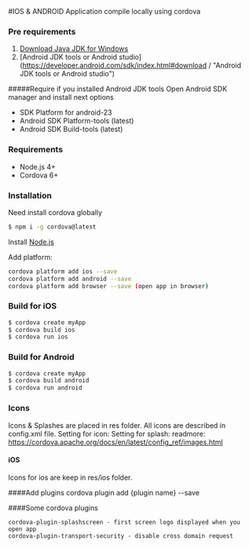 #IOS & ANDROID Application compile locally using cordova

### Pre requirements

1. [Download Java JDK for Windows](https://www.oracle.com/technetwork/java/javase/downloads/jdk8-downloads-2133151.html  "Download Java JDK")
2. [Android JDK tools or Android studio](https://developer.android.com/sdk/index.html#download / "Android JDK tools or Android studio")

#####Require if you installed Android JDK tools
Open Android SDK manager and install next options
- SDK Platform for android-23
- Android SDK Platform-tools (latest)
- Android SDK Build-tools (latest)


### Requirements
  - Node.js 4+
  - Cordova 6+

### Installation
Need install cordova globally
```sh
$ npm i -g cordova@latest
```
Install [Node.js](https://nodejs.org/en/download/stable/)

Add platform:
```sh
cordova platform add ios --save
cordova platform add android --save
cordova platform add browser --save (open app in browser)
```

### Build for iOS

```sh
$ cordova create myApp
$ cordova build ios
$ cordova run ios
```

### Build for Android

```sh
$ cordova create myApp
$ cordova build android
$ cordova run android
```
### Icons
Icons & Splashes are placed in res folder. All icons are described in config.xml file.
Setting for icon:
<icon height="76" src="res/ios/icons/fg-76px.png" width="76" />
Setting for splash:
<splash height="480" src="res/ios/splash/640x960.png" width="320" />
readmore: https://cordova.apache.org/docs/en/latest/config_ref/images.html

#### iOS
Icons for ios are keep in res/ios folder.

####Add plugins
cordova plugin add {plugin name} --save

####Some cordova plugins
```
cordova-plugin-splashscreen - first screen logo displayed when you open app
cordova-plugin-transport-security - disable cross domain request
```


